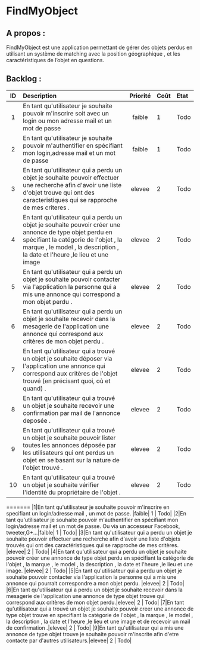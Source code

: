 FindMyObject
=========

A propos :
----------

FindMyObject est une application permettant de gérer des  objets perdus en utilisant un système de matching avec la position géographique , et les caractéristiques de l’objet en questions.

Backlog :
---------


|ID |Description|Priorité|Coût|Etat|
|:-:|:----------|:------:|:---|:---|
|1|En tant qu'utilisateur je souhaite pouvoir m'inscrire soit avec un login ou mon adresse mail et un mot de passe  |faible| 1 | Todo|
|2|En tant qu'utilisateur je souhaite pouvoir m'authentifier en spécifiant mon login,adresse mail et un  mot de passe|faible| 1 | Todo|
|3|En tant qu'utilisateur qui a perdu un objet je souhaite pouvoir effectuer une recherche afin d'avoir une liste d'objet trouve qui ont des caracteristiques qui se rapproche de mes criteres . |elevee| 2 | Todo|
|4|En tant qu'utilisateur qui a perdu un objet je souhaite pouvoir créer une annonce de type objet perdu en spécifiant la catégorie de l'objet , la marque , le model , la description , la date et l'heure ,le lieu et une image |elevee| 2 | Todo|
|5|En tant qu'utilisateur qui a perdu un objet je souhaite pouvoir contacter via l'application la personne qui a mis une annonce qui correspond a mon objet perdu . |elevee| 2 | Todo|
|6|En tant qu'utilisateur qui a perdu un objet je souhaite recevoir dans la mesagerie de l'application une annonce qui correspond aux critères de mon objet perdu .|elevee| 2 | Todo|
|7|En tant qu'utilisateur qui a trouvé un objet je souhaite déposer via l'application une annonce qui correspond aux critères de l'objet trouvé (en précisant quoi, où et quand) .|elevee| 2 | Todo|
|8|En tant qu'utilisateur qui a trouvé un objet je souhaite recevoir une confirmation par mail de l'annonce deposée .|elevee| 2 | Todo|
|9|En tant qu'utilisateur qui a trouvé un objet je souhaite pouvoir lister toutes les annonces déposée par les utilisateurs qui ont perdus un objet en se basant sur la nature de l'objet trouvé .|elevee| 2 | Todo|
|10|En tant qu'utilisateur qui a trouvé un objet je souhaite vérifier l'identité du propriétaire de l'objet .|elevee| 2 | Todo|
=======
|1|En tant qu'utilisateur je souhaite pouvoir m'inscrire en specifiant un login/adresse mail , un mot de passe.  |faible| 1 | Todo|
|2|En tant qu'utilisateur je souhaite pouvoir m'authentifier en spécifiant mon login/adresse mail et un  mot de passe. Ou via un accesseur Facebook, tweeter,G+...|faible| 1 | Todo|
|3|En tant qu'utilisateur qui a perdu un objet je souhaite pouvoir effectuer une recherche afin d'avoir une liste d'objets trouvés qui ont des caractéristiques qui se rapproche de mes critères. |elevee| 2 | Todo|
|4|En tant qu'utilisateur qui a perdu un objet je souhaite pouvoir créer une annonce de type objet perdu en spécifiant la catégorie de l'objet , la marque , le model , la description , la date et l'heure ,le lieu et une image. |elevee| 2 | Todo|
|5|En tant qu'utilisateur qui a perdu un objet je souhaite pouvoir contacter via l'application la personne qui a mis une annonce qui pourrait correspondre a mon objet perdu. |elevee| 2 | Todo|
|6|En tant qu'utilisateur qui a perdu un objet je souhaite recevoir dans la mesagerie de l'application une annonce de type objet trouve qui correspond aux critères de mon objet perdu.|elevee| 2 | Todo|
|7|En tant qu'utilisateur qui a trouvé un objet je souhaite pouvoir creer une annonce de type objet trouve en specifiant la catégorie de l'objet , la marque , le model , la description , la date et l'heure ,le lieu et une image  et de recevoir un mail de confirmation .|elevee| 2 | Todo|
|9|En tant qu'utilisateur qui a mis une annonce de type objet trouve je souhaite pouvoir m'inscrite afin d'etre contacte par d'autres utilisateurs.|elevee| 2 | Todo|

